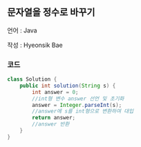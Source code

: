 ## 문자열을 정수로 바꾸기

언어 : Java

작성 : Hyeonsik Bae

### 코드

```java
class Solution {
    public int solution(String s) {
        int answer = 0;
        //int형 변수 answer 선언 및 초기화
        answer = Integer.parseInt(s);
        //answer에 s를 int형으로 변환하여 대입
        return answer;
        //answer 반환
    }
}
```
